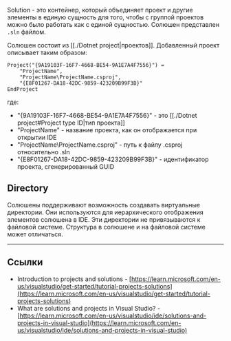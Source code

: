 Solution - это контейнер, который объединяет проект и другие элементы в единую сущность для того, чтобы с группой проектов можно было работать как с единой сущностью. Солюшен представлен `.sln` файлом.

Солюшен состоит из [[./Dotnet project|проектов]]. Добавленный проект описывает таким образом:
```
Project("{9A19103F-16F7-4668-BE54-9A1E7A4F7556}") =
	"ProjectName",
	"ProjectName\ProjectName.csproj",
	"{E8F01267-DA18-42DC-9859-423209B99F3B}"
EndProject
```

где:
- "{9A19103F-16F7-4668-BE54-9A1E7A4F7556}" - это [[./Dotnet project#Project type ID|тип проекта]]
- "ProjectName" - название проекта, как он отображается при открытии IDE
- "ProjectName\ProjectName.csproj" - путь к файлу .csproj относительно .sln
- "{E8F01267-DA18-42DC-9859-423209B99F3B}" - идентификатор проекта, сгенерированный GUID

## Directory
Солюшены поддерживают возможность создавать виртуальные директории. Они используются для иерархического отображения элементов солюшена в IDE. Эти директории не привязываются к файловой системе. Структура в солюшене и на файловой системе может отличаться.

---
## Ссылки
- Introduction to projects and solutions - [https://learn.microsoft.com/en-us/visualstudio/get-started/tutorial-projects-solutions](https://learn.microsoft.com/en-us/visualstudio/get-started/tutorial-projects-solutions)
 - What are solutions and projects in Visual Studio? - [https://learn.microsoft.com/en-us/visualstudio/ide/solutions-and-projects-in-visual-studio](https://learn.microsoft.com/en-us/visualstudio/ide/solutions-and-projects-in-visual-studio)